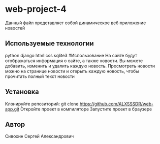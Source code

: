 # web-project-4
Данный файл представляет собой динамическое веб приложение новостей

## Используемые технологии
python
django
html
css
sqlite3
#Использование
На сайте будут отображаться информация о сайте, а также новости. Вы можете добавить, изменить и удалить каждую новость. Просмотреть новости можно на странице новости и отерыть каждую новость, чтобы прочитать полный текст новости

## Установка
Клонируйте репозиторий: git clone https://github.com/ALXSSSDR/web-app.git
Откройте проект в компиляторе
Запустите проект в браузере

## Автор

Сивохин Сергей Александрович 

